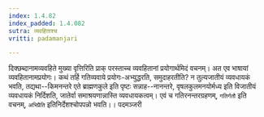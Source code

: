 ```yaml
---
index: 1.4.82
index_padded: 1.4.082
sutra: व्यवहिताश्च
vritti: padamanjari

---
```

दिक्छब्दानामव्यवहिते मुख्या वृत्तिरिति प्राक् परस्ताच्च व्यवहितानां प्रयोगार्थमिदं वचनम्। अत एव भाषायां व्यवहितानामप्रयोगः। कथं तर्हि गतिव्यवाये प्रयोगः-अभ्युद्धरति, समुदाहरतीति? न तुल्यजातीयं व्यवधायकं भवति, तद्यथा--किमनन्तरे एते ब्राह्मणकुले इति पृष्टः सन्नाह--नानन्तरे, वृषलकुलमनयोर्मध्य इति विजातीयं व्यवधायकं निर्दिशति, जातेर्वा समाश्रयणान्नास्ति व्यवधायकत्वम्। एवं च गतिरनन्तरग्रहणम्, `गतिर्गतौ` इति वचनम्, `अभिप्रैति` इतिनिर्देशश्चोपपन्नो भवति।।
पदमञ्जरी